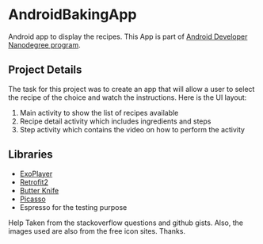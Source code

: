 # AndroidBakingApp
Android app to display the recipes. This App is part of [Android Developer Nanodegree program](https://www.udacity.com/course/android-developer-nanodegree--nd801).



## Project Details

The task for this project was to create an app that will allow a user to select the recipe of the choice and watch the instructions. Here is the UI layout:

1. Main activity to show the list of recipes available
2. Recipe detail activity which includes ingredients and steps
3. Step activity which contains the video on how to perform the activity



## Libraries

- [ExoPlayer](https://github.com/google/ExoPlayer)
- [Retrofit2](https://github.com/square/retrofit)
- [Butter Knife](https://github.com/JakeWharton/butterknife)
- [Picasso](http://square.github.io/picasso/)
- Espresso for the testing purpose



Help Taken from the stackoverflow questions and github gists. Also, the images used are also from the free icon sites. Thanks.

## 

